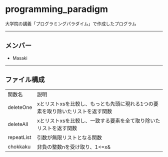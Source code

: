 # programming_paradigm
大学院の講義「プログラミングパラダイム」で作成したプログラム

---

## メンバー
* Masaki

---

## ファイル構成

<table>
	<tr>
		<td>関数名</td>
		<td>説明</td>
	</tr>
	<tr>
		<td>deleteOne</td>
		<td>xとリストxsを比較し、もっとも先頭に現れる1つの要素を取り除いたリストを返す関数</td>
	</tr>
	<tr>
		<td>deleteAll</td>
		<td>xとリストxsを比較し、一致する要素を全て取り除いたリストを返す関数</td>
	</tr>
	<tr>
		<td>repeatList</td>
		<td>引数が無限リストとなる関数</td>
	</tr>
	<tr>
		<td>chokkaku</td>
		<td>非負の整数nを受け取り、1<=x&<y&<z<=nの範囲でx^2+y^2=z^2となる全てのx、y、zの組を生成する関数</td>
	</tr>
</table>
